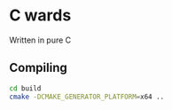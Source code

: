 # C wards

Written in pure C

## Compiling
```bash
cd build
cmake -DCMAKE_GENERATOR_PLATFORM=x64 ..
```
